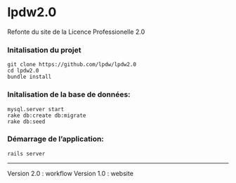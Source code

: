 lpdw2.0
=======

Refonte du site de la Licence Professionelle 2.0



### Initalisation du projet

    git clone https://github.com/lpdw/lpdw2.0
    cd lpdw2.0
    bundle install

### Initalisation de la base de données:

    mysql.server start
    rake db:create db:migrate
    rake db:seed

### Démarrage de l’application:

    rails server

----------

Version 2.0 : workflow
Version 1.0 : website
